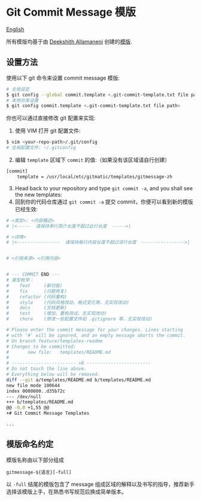 # Git Commit Message 模版

[English](./README.md)

所有模版均基于由 [Deekshith Allamaneni](https://github.com/adeekshith) 创建的[模版](https://gist.github.com/adeekshith/cd4c95a064977cdc6c50).

## 设置方法 

使用以下 git 命令来设置 commit message 模版:

```bash
# 全局设定 
$ git config --global commit.template <.git-commit-template.txt file path> 
# 本地仓库设置 
$ git config commit.template <.git-commit-template.txt file path> 
```

你也可以通过直接修改 git 配置来实现:

1. 使用 VIM 打开 git 配置文件:

```bash
$ vim <your-repo-path>/.git/config 
# 全局配置文件: ~/.gitconfig
```

2. 编辑 `template` 区域下 `commit` 的值:（如果没有该区域请自行创建）

```bash
[commit]
    template = /usr/local/etc/gitmatic/templates/gitmessage-zh
```

3. Head back to your repository and type  `git commit -a`, and you shall see the new templates:
3. 回到你的代码仓库通过 `git commit -a` 提交 commit，你便可以看到新的模版已经生效:

```bash
# <类型>: <内容概述> 
# |<-----  请保持单行简介长度不超过此行长度  ----->|

# <详情>
# |<----------------  请保持每行内容长度不超过该行长度  ---------------->|


# <引用来源> <引用内容>


# --- COMMIT END ---
# 类型枚举：
#    feat     (新功能)
#    fix      (问题修复)
#    refactor (代码重构)
#    style    (代码风格改动、格式变化等，无实现改动)
#    docs     (文档更新)
#    test     (增加、重构测试，无实现改动)
#    chore    (修改一些配置文件如 .gitignore 等，无实现改动)

# Please enter the commit message for your changes. Lines starting
# with '#' will be ignored, and an empty message aborts the commit.
# On branch feature/templates-readme
# Changes to be committed:
#       new file:   templates/README.md
#
# ------------------------ >8 ------------------------
# Do not touch the line above.
# Everything below will be removed.
diff --git a/templates/README.md b/templates/README.md
new file mode 100644
index 0000000..d35b72c
--- /dev/null
+++ b/templates/README.md
@@ -0,0 +1,55 @@
+# Git Commit Message Templates

...
```

## 模版命名约定 

模版名称由以下部分组成

```
gitmessage-${语言}[-full]
```

以 `-full` 结尾的模版包含了 message 组成区域的解释以及书写的指导，推荐新手选择该模版上手，在熟悉书写规范后换成简单版本。



